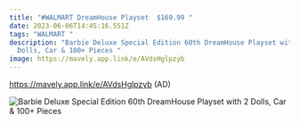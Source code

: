 ```yaml
---
title: "#WALMART DreamHouse Playset  $169.99 "
date: 2023-06-06T14:45:16.551Z
tags: "WALMART "
description: "Barbie Deluxe Special Edition 60th DreamHouse Playset with 2
  Dolls, Car & 100+ Pieces "
image: https://mavely.app.link/e/AVdsHglpzyb
---
```

https://mavely.app.link/e/AVdsHglpzyb (AD) 

![Barbie Deluxe Special Edition 60th DreamHouse Playset with 2 Dolls, Car & 100+ Pieces](https://i5.walmartimages.com/asr/54b668ae-3f32-4fca-bc66-fff8d783d522.2354ba9834547712f933f996587c3ca7.jpeg?odnHeight=2000&odnWidth=2000&odnBg=FFFFFF)

<!--EndFragment-->
